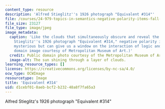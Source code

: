```yaml
---
content_type: resource
description: 'Alfred Stieglitz''s 1926 photograph "Equivalent #314"'
file: /courses/24-979-topics-in-semantics-negative-polarity-items-fall-2018/d1cebf018aebbcf2b23248a8f7fa65a3_24-979f18.jpg
file_size: 23127
file_type: image/jpeg
image_metadata:
  caption: 'Like the clouds that simultaneously obscure and reveal the sun in Alfred
    Stieglitz''s 1926 photograph "Equivalent #314," negative polarity items may appear
    mysterious but can give us a window on the interaction of logic and grammar. (Public
    domain image courtesy of Metropolitan Museum of Art.)'
  credit: Public domain photo courtesy of the Metropolitan Museum of Art.
  image-alt: The sun shining through a layer of clouds.
learning_resource_types: []
license: https://creativecommons.org/licenses/by-nc-sa/4.0/
ocw_type: OCWImage
resourcetype: Image
title: 'Equivalent #314'
uid: d1cebf01-8aeb-bcf2-b232-48a8f7fa65a3
---
```

Alfred Stieglitz's 1926 photograph "Equivalent #314"